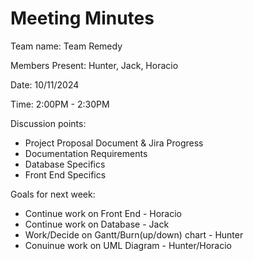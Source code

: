 # Meeting Minutes
Team name: Team Remedy <br/>

Members Present: Hunter, Jack, Horacio <br/>

Date: 10/11/2024 <br/>

Time: 2:00PM - 2:30PM <br/>

Discussion points: <br/>
- Project Proposal Document & Jira Progress
- Documentation Requirements
- Database Specifics
- Front End Specifics <br/>

Goals for next week: <br/>
- Continue work on Front End - Horacio
- Continue work on Database - Jack
- Work/Decide on Gantt/Burn(up/down) chart - Hunter
- Conuinue work on UML Diagram - Hunter/Horacio
